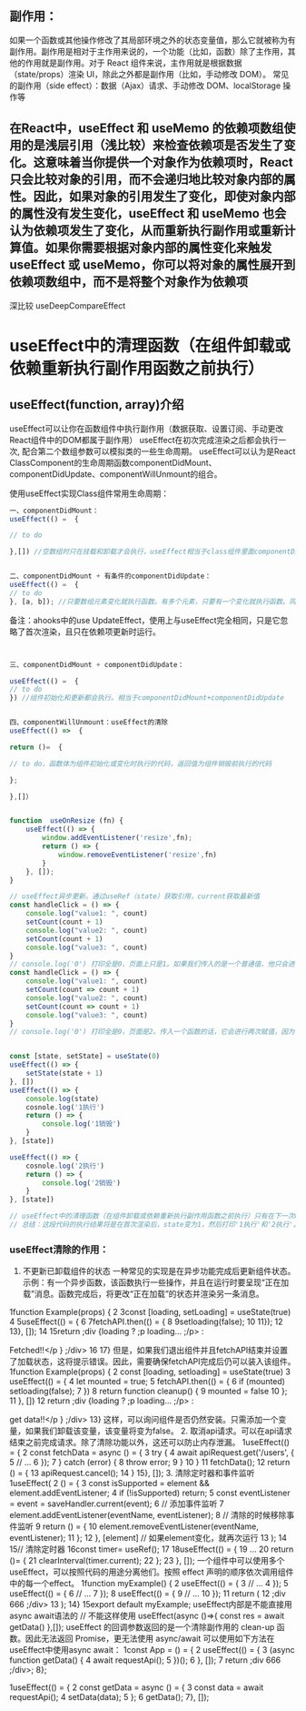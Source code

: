 ## 副作用：
如果一个函数或其他操作修改了其局部环境之外的状态变量值，那么它就被称为有副作用。副作用是相对于主作用来说的，一个功能（比如，函数）除了主作用，其他的作用就是副作用。对于 React 组件来说，主作用就是根据数据（state/props）渲染 UI，除此之外都是副作用（比如，手动修改 DOM）。
常见的副作用（side effect）：数据（Ajax）请求、手动修改 DOM、localStorage 操作等

## 在React中，useEffect 和 useMemo 的依赖项数组使用的是浅层引用（浅比较）来检查依赖项是否发生了变化。这意味着当你提供一个对象作为依赖项时，React只会比较对象的引用，而不会递归地比较对象内部的属性。因此，如果对象的引用发生了变化，即使对象内部的属性没有发生变化，useEffect 和 useMemo 也会认为依赖项发生了变化，从而重新执行副作用或重新计算值。如果你需要根据对象内部的属性变化来触发useEffect 或 useMemo，你可以将对象的属性展开到依赖项数组中，而不是将整个对象作为依赖项

深比较 useDeepCompareEffect

# useEffect中的清理函数（在组件卸载或依赖重新执行副作用函数之前执行）

## useEffect(function, array)介绍
useEffect可以让你在函数组件中执行副作用（数据获取、设置订阅、手动更改React组件中的DOM都属于副作用）
useEffect在初次完成渲染之后都会执行一次, 配合第二个数组参数可以模拟类的一些生命周期。
useEffect可以认为是React ClassComponent的生命周期函数componentDidMount、componentDidUpdate、componentWillUnmount的组合。
 
使用useEffect实现Class组件常用生命周期：
```ts
一、componentDidMount：
useEffect(() =  {

// to do 

},[]) //空数组时只在挂载和卸载才会执行，useEffect相当于class组件里面componentDidMount，componentWillUnmoun。也相当于ahooks里面的useMount。


二、componentDidMount + 有条件的componentDidUpdate：
useEffect(() =  {
// to do 
}, [a, b]); //只要数组元素变化就执行函数。有多个元素，只要有一个变化就执行函数。同时组件初始化时也会执行。
```
备注：ahooks中的use UpdateEffect，使用上与useEffect完全相同，只是它忽略了首次渲染，且只在依赖项更新时运行。
```ts


三、componentDidMount + componentDidUpdate：

useEffect(() =  {
// to do 
}) //组件初始化和更新都会执行。相当于componentDidMount+componentDidUpdate


四、componentWillUnmount：useEffect的清除
useEffect(() =>  {

return ()=  {

// to do，函数体为组件初始化或变化时执行的代码，返回值为组件销毁前执行的代码

};

},[]）


function  useOnResize (fn) {
    useEffect(() => {
        window.addEventListener('resize',fn);
        return () => {
            window.removeEventListener('resize',fn)
        }
    }, []);
}

// useEffect异步更新。通过useRef（state）获取引用，current获取最新值
const handleClick = () => {
    console.log("value1: ", count)
    setCount(count + 1)
    console.log("value2: ", count)
    setCount(count + 1)
    console.log("value3: ", count)
}
// console.log('0') 打印全是0，页面上只是1。如果我们传入的是一个普通值，他只会进行最后一次更新
const handleClick = () => {
    console.log("value1: ", count)
    setCount(count => count + 1)
    console.log("value2: ", count)
    setCount(count => count + 1)
    console.log("value3: ", count)
}
// console.log('0') 打印全是0，页面是2。传入一个函数的话，它会进行两次赋值，因为它更新的值是基于之前的值来执行，所以在开发中推荐使用函数传入的形式进行修改；


const [state, setState] = useState(0)
useEffect(() => {
    setState(state + 1)
}, [])
useEffect(() => {
    console.log(state)
    cosnole.log('1执行')
    return () => {
        console.log('1销毁')
    }
}, [state])

useEffect(() => {
    cosnole.log('2执行')
    return () => {
        console.log('2销毁')
    }
}, [state])

// useEffect中的清理函数（在组件卸载或依赖重新执行副作用函数之前执行）只有在下一次useEffect执行或组件卸载时才会运行。所以，在这个例子中，'1销毁'和'2销毁'只会在state再次变化或组件卸载时打印。
// 总结：这段代码的执行结果将是在首次渲染后，state变为1，然后打印'1执行'和'2执行'。在下一次状态改变或组件卸载之前，不会打印'1销毁'或'2销毁'。

```
### useEffect清除的作用：
1. 不更新已卸载组件的状态
一种常见的实现是在异步功能完成后更新组件状态。示例：有一个异步函数，该函数执行一些操作，并且在运行时要呈现“正在加载”消息。函数完成后，将更改“正在加载”的状态并渲染另一条消息。

1function Example(props) {
2
3const [loading, setLoading] = useState(true)
4
5useEffect(() =  {
6
7fetchAPI.then(() =  {
8
9setloading(false);
10
11});
12
13}, []);
14
15return  ;div {loading ?  ;p loading... ;/p> : <p>Fetched!!</p } ;/div>
16
17}
但是，如果我们退出组件并且fetchAPI结束并设置了加载状态，这将提示错误。因此，需要确保fetchAPI完成后仍可以装入该组件。
1function Example(props) {
2	const [loading, setloading] = useState(true)
3	useEffect(() =  {
4		let mounted = true;
5		fetchAPI.then(() =  {
6			if (mounted)  setloading(false);
7		})
8		return function cleanup() {
9			mounted = false
10		};
11	}, [])
12	return  ;div {loading ?  ;p loading... ;/p> : <p>get data!!</p } ;/div>
13}
这样，可以询问组件是否仍然安装。只需添加一个变量，如果我们卸载该变量，该变量将变为false。
2. 取消api请求。可以在api请求结束之前完成请求。除了清除功能以外，这还可以防止内存泄漏。
1useEffect(() =  {
2	const fetchData = async () =  {
3		try {
4			await apiRequest.get('/users', {
5				// ...
6			});
7		} catch (error) {
8			throw error;
9		}
10	}
11	fetchData();
12	return () =  {
13		apiRequest.cancel();
14	}
15}, []);
3. 清除定时器和事件监听
1useEffect(
2    () =  {
3      const isSupported = element && element.addEventListener;
4      if (!isSupported) return;
5      const eventListener = event =  saveHandler.current(event);
6      // 添加事件监听
7      element.addEventListener(eventName, eventListener);
8      // 清除的时候移除事件监听
9      return () =  {
10        element.removeEventListener(eventName, eventListener);
11      };
12    }, [element] // 如果element变化，就再次运行
13  ); 
14
15// 清除定时器
16const timer= useRef();
17
18useEffect(() =  {
19    ...
20   return ()=  {
21      clearInterval(timer.current);
22    };
23  }, []);
一个组件中可以使用多个useEffect，可以按照代码的用途分离他们。按照 effect 声明的顺序依次调用组件中的每一个effect。
1function myExample() {
2  useEffect(() =  {
3    // ...
4  });
5  useEffect(() =  {
6    // ...
7  });
8   useEffect(() =  {
9    // ...
10  });
11  return (
12     ;div 666 ;/div>
13  );
14}
15export default myExample;
useEffect内部是不能直接用 async await语法的
// 不能这样使用
useEffect(async ()=>{
         const res = await getData()
},[]);
useEffect 的回调参数返回的是一个清除副作用的 clean-up 函数。因此无法返回 Promise，更无法使用 async/await
可以使用如下方法在useEffect中使用async await：
1const App = () =  {
2	useEffect(() =  {
3		(async function getData() {
4			await requestApi();
5		})();
6	}, []);
7	return  ;div 666 ;/div>;
8};
 
1useEffect(() =  {
2	const getData = async () = {
3		const data = await requestApi();
4		setData(data);
5	};
6	getData();
7}, []);
